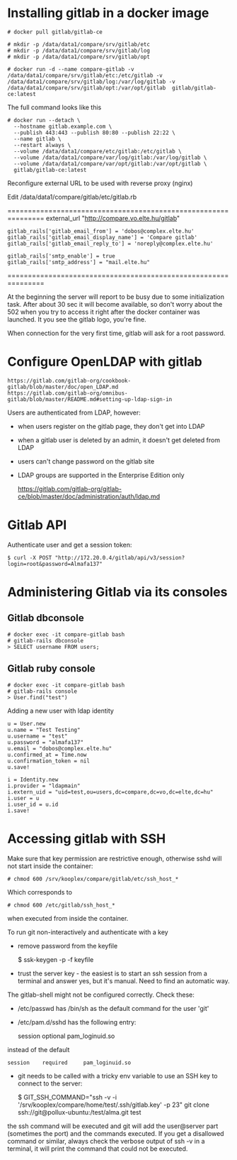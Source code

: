# Installing gitlab in a docker image

    # docker pull gitlab/gitlab-ce

    # mkdir -p /data/data1/compare/srv/gitlab/etc
    # mkdir -p /data/data1/compare/srv/gitlab/log
    # mkdir -p /data/data1/compare/srv/gitlab/opt

    # docker run -d --name compare-gitlab -v /data/data1/compare/srv/gitlab/etc:/etc/gitlab -v /data/data1/compare/srv/gitlab/log:/var/log/gitlab -v /data/data1/compare/srv/gitlab/opt:/var/opt/gitlab  gitlab/gitlab-ce:latest

The full command looks like this

    # docker run --detach \
      --hostname gitlab.example.com \
      --publish 443:443 --publish 80:80 --publish 22:22 \
      --name gitlab \
      --restart always \
      --volume /data/data1/compare/etc/gitlab:/etc/gitlab \
      --volume /data/data1/compare/var/log/gitlab:/var/log/gitlab \
      --volume /data/data1/compare/var/opt/gitlab:/var/opt/gitlab \
      gitlab/gitlab-ce:latest
	  
Reconfigure external URL to be used with reverse proxy (nginx)

Edit /data/data1/compare/gitlab/etc/gitlab.rb

===============================================================
    external_url "http://compare.vo.elte.hu/gitlab"
    
    gitlab_rails['gitlab_email_from'] = 'dobos@complex.elte.hu'
    gitlab_rails['gitlab_email_display_name'] = 'Compare gitlab'
    gitlab_rails['gitlab_email_reply_to'] = 'noreply@complex.elte.hu'
    
    gitlab_rails['smtp_enable'] = true
    gitlab_rails['smtp_address'] = "mail.elte.hu"
===============================================================

At the beginning the server will report to be busy due to some initialization task. After about 30 sec it will become available, so don't worry about the 502 when you try to access it right after the docker container was launched. It you see the gitlab logo, you're fine.

When connection for the very first time, gitlab will ask for a root password.

# Configure OpenLDAP with gitlab

    https://gitlab.com/gitlab-org/cookbook-gitlab/blob/master/doc/open_LDAP.md
    https://gitlab.com/gitlab-org/omnibus-gitlab/blob/master/README.md#setting-up-ldap-sign-in

Users are authenticated from LDAP, however:

* when users register on the gitlab page, they don't get into LDAP
* when a gitlab user is deleted by an admin, it doesn't get deleted from LDAP
* users can't change password on the gitlab site
* LDAP groups are supported in the Enterprise Edition only

    https://gitlab.com/gitlab-org/gitlab-ce/blob/master/doc/administration/auth/ldap.md
	
# Gitlab API

Authenticate user and get a session token:

    $ curl -X POST "http://172.20.0.4/gitlab/api/v3/session?login=root&password=Almafa137"


# Administering Gitlab via its consoles

## Gitlab dbconsole

    # docker exec -it compare-gitlab bash
	# gitlab-rails dbconsole
	> SELECT username FROM users;

## Gitlab ruby console

    # docker exec -it compare-gitlab bash
	# gitlab-rails console
	> User.find("test")

Adding a new user with ldap identity

	u = User.new
	u.name = "Test Testing"
	u.username = "test"
	u.password = "almafa137"
	u.email = "dobos@complex.elte.hu"
	u.confirmed_at = Time.now
	u.confirmation_token = nil
	u.save!

	i = Identity.new
	i.provider = "ldapmain"
	i.extern_uid = "uid=test,ou=users,dc=compare,dc=vo,dc=elte,dc=hu"
	i.user = u
	i.user_id = u.id
	i.save!

# Accessing gitlab with SSH

Make sure that key permission are restrictive enough, otherwise sshd will not start inside the container:

    # chmod 600 /srv/kooplex/compare/gitlab/etc/ssh_host_*
    
Which corresponds to

    # chmod 600 /etc/gitlab/ssh_host_*
    
when executed from inside the container.

To run git non-interactively and authenticate with a key

* remove password from the keyfile

    $ ssk-keygen -p -f keyfile

* trust the server key - the easiest is to start an ssh session from a terminal and answer yes, but it's manual. Need to find an automatic way.

The gitlab-shell might not be configured correctly. Check these:

* /etc/passwd has /bin/sh as the default command for the user 'git'
* /etc/pam.d/sshd has the following entry:

    session    optional     pam_loginuid.so

instead of the default

    session    required     pam_loginuid.so
    
* git needs to be called with a tricky env variable to use an SSH key to connect to the server:

    $ GIT_SSH_COMMAND="ssh -v -i '/srv/kooplex/compare/home/test/.ssh/gitlab.key' -p 23" git clone ssh://git@pollux-ubuntu:/test/alma.git test
    
the ssh command will be executed and git will add the user@server part (sometimes the port) and the commands executed. If you get a disallowed command or similar, always check the verbose output of ssh -v in a terminal, it will print the command that could not be executed.
